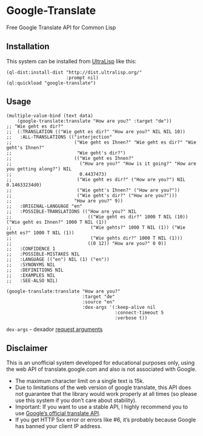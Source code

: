 # Google-Translate

Free Google Translate API for Common Lisp

## Installation

This system can be installed from [UltraLisp](https://ultralisp.org/) like this:

```common-lisp
(ql-dist:install-dist "http://dist.ultralisp.org/"
                      :prompt nil)
(ql:quickload "google-translate")
```

## Usage

```common-lisp
(multiple-value-bind (text data)
    (google-translate:translate "How are you?" :target "de"))
;; "Wie geht es dir?"
;;  (:TRANSLATION (("Wie geht es dir?" "How are you?" NIL NIL 10))
;;   :ALL-TRANSLATIONS (("interjection"
;;                       ("Wie geht es Ihnen?" "Wie geht es dir?" "Wie geht's Ihnen?"
;;                        "Wie geht's dir?")
;;                       (("Wie geht es Ihnen?"
;;                         ("How are you?" "How is it going?" "How are you getting along?") NIL
;;                         0.4437473)
;;                        ("Wie geht es dir?" ("How are you?") NIL 0.14633234d0)
;;                        ("Wie geht's Ihnen?" ("How are you?"))
;;                        ("Wie geht's dir?" ("How are you?")))
;;                       "How are you?" 9))
;;   :ORIGINAL-LANGUAGE "en"
;;   :POSSIBLE-TRANSLATIONS (("How are you?" NIL
;;                            (("Wie geht es dir?" 1000 T NIL (10)) ("Wie geht es Ihnen?" 1000 T NIL (1))
;;                             ("Wie gehts?" 1000 T NIL (1)) ("Wie geht es?" 1000 T NIL (1))
;;                             ("Wie gehts dir?" 1000 T NIL (1)))
;;                            ((0 12)) "How are you?" 0 0))
;;   :CONFIDENCE 1
;;   :POSSIBLE-MISTAKES NIL
;;   :LANGUAGE (("en") NIL (1) ("en"))
;;   :SYNONYMS NIL
;;   :DEFINITIONS NIL
;;   :EXAMPLES NIL
;;   :SEE-ALSO NIL)

(google-translate:translate "How are you?"
                            :target "de"
                            :source "en"
                            :dex-args '(:keep-alive nil
                                        :connect-timeout 5
                                        :verbose t))
```

`dex-args` - dexador [request arguments](https://github.com/fukamachi/dexador#functions)



## Disclaimer

This is an unofficial system developed for educational purposes only, using the web API of translate.google.com and also is not associated with Google.

- The maximum character limit on a single text is 15k.
- Due to limitations of the web version of google translate, this API does not guarantee that the library would work properly at all times (so please use this system if you don’t care about stability).
- Important: If you want to use a stable API, I highly recommend you to use [Google’s official translate API](https://cloud.google.com/translate/docs).
- If you get HTTP 5xx error or errors like #6, it’s probably because Google has banned your client IP address.

